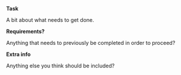 **Task**

A bit about what needs to get done.

**Requirements?**

Anything that needs to previously be completed in order to proceed?

**Extra info**

Anything else you think should be included?
